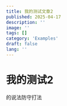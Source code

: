 ```yaml
---
title: 我的测试文章2
published: 2025-04-17
description: ''
image: ''
tags: []
category: 'Examples'
draft: false 
lang: ''
---
```

# 我的测试2
的说法防守打法